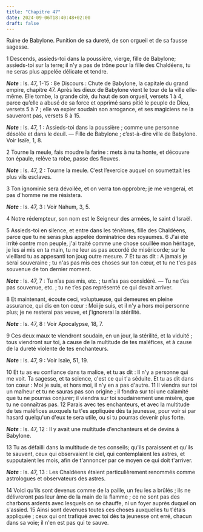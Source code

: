 ```yaml
---
title: "Chapitre 47"
date: 2024-09-06T18:40:48+02:00
draft: false
---
```



Ruine de Babylone.
Punition de sa dureté, de son orgueil et de sa fausse sagesse.


1 Descends, assieds-toi dans la poussière, vierge, fille de Babylone; assieds-toi sur la terre; il n'y a pas de trône pour la fille des Chaldéens, tu ne seras plus appelée délicate et tendre.

***Note*** :  Is. 47, 1-15 : 8e Discours : Chute de Babylone, la capitale du grand empire, chapitre 47. Après les dieux de Babylone vient le tour de la ville elle-même. Elle tombe, la grande cité, du haut de son orgueil, versets 1 à 4, parce qu’elle a abusé de sa force et opprimé sans pitié le peuple de Dieu, versets 5 à 7 ; elle va expier soudain son arrogance, et ses magiciens ne la sauveront pas, versets 8 à 15.

***Note*** :  Is. 47, 1 : Assieds-toi dans la poussière ; comme une personne désolée et dans le deuil. ― Fille de Babylone ; c’est-à-dire ville de Babylone. Voir Isaïe, 1, 8.


2 Tourne la meule, fais moudre la farine : mets à nu ta honte, et découvre ton épaule, relève ta robe, passe des fleuves.

***Note*** :  Is. 47, 2 : Tourne la meule. C’est l’exercice auquel on soumettait les plus vils esclaves.

3 Ton ignominie sera dévoilée, et on verra ton opprobre; je me vengerai, et pas d'homme ne me résistera.

***Note*** :  Is. 47, 3 : Voir Nahum, 3, 5.

4 Notre rédempteur, son nom est le Seigneur des armées, le saint d'Israël.


5 Assieds-toi en silence, et entre dans les ténèbres, fille des Chaldéens, parce que tu ne seras plus appelée dominatrice des royaumes. 6 J'ai été irrité contre mon peuple, j'ai traité comme une chose souillée mon héritage, je les ai mis en ta main, tu ne leur as pas accordé de miséricorde; sur le vieillard tu as appesanti ton joug outre mesure. 7 Et tu as dit : A jamais je serai souveraine ; tu n'as pas mis ces choses sur ton cœur, et tu ne t'es pas souvenue de ton dernier moment.

***Note*** :  Is. 47, 7 : Tu n’as pas mis, etc. ; tu n’as pas considéré. ― Tu ne t’es pas souvenue, etc. ; tu ne t’es pas représenté ce qui devait arriver.


8 Et maintenant, écoute ceci, voluptueuse, qui demeures en pleine assurance, qui dis en ton cœur : Moi je suis, et il n'y a hors moi personne plus; je ne resterai pas veuve, et j'ignorerai la stérilité.

***Note*** :  Is. 47, 8 : Voir Apocalypse, 18, 7.

9 Ces deux maux te viendront soudain, en un jour, la stérilité, et la viduité ; tous viendront sur toi, à cause de la multitude de tes maléfices, et à cause de la dureté violente de tes enchanteurs.

***Note*** :  Is. 47, 9 : Voir Isaïe, 51, 19.


10 Et tu as eu confiance dans ta malice, et tu as dit : Il n'y a personne qui me voit. Ta sagesse, et ta science, c'est ce qui t'a séduite. Et tu as dit dans ton cœur : Moi je suis, et hors moi, il n'y en a pas d'autre. 11 Il viendra sur toi un malheur et tu ne sauras pas son origine ; il fondra sur toi une calamité que tu ne pourras conjurer; il viendra sur toi soudainement une misère, que tu ne connaîtras pas. 12 Parais avec tes enchanteurs, et avec la multitude de tes maléfices auxquels tu t'es appliquée dès ta jeunesse, pour voir si par hasard quelqu'un d'eux te sera utile, ou si tu pourras devenir plus forte.

***Note*** :  Is. 47, 12 : Il y avait une multitude d’enchanteurs et de devins à Babylone.


13 Tu as défailli dans la multitude de tes conseils; qu'ils paraissent et qu'ils te sauvent, ceux qui observaient le ciel, qui contemplaient les astres, et supputaient les mois, afin de t'annoncer par ce moyen ce qui doit t'arriver.

***Note*** :  Is. 47, 13 : Les Chaldéens étaient particulièrement renommés comme astrologues et observateurs des astres.

14 Voici qu'ils sont devenus comme de la paille, un feu les a brûlés ; ils ne délivreront pas leur âme de la main de la flamme ; ce ne sont pas des charbons ardents avec lesquels on se chauffe, ni un foyer auprès duquel on s'assied. 15 Ainsi sont devenues toutes ces choses auxquelles tu t'étais appliquée ; ceux qui ont trafiqué avec toi dès ta jeunesse ont erré, chacun dans sa voie; il n'en est pas qui te sauve.


